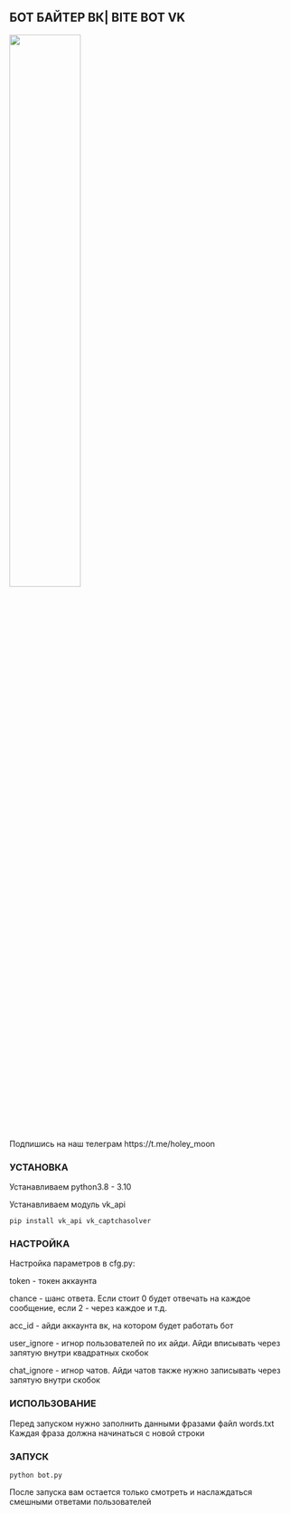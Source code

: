 ## БОТ БАЙТЕР ВК| BITE BOT VK

<picture>
  <img width=50% height=50% alt="" src="https://i.imgur.com/iDMXPIM.jpg">
</picture>
<br>
Подпишись на наш телеграм https://t.me/holey_moon
<br>

### УСТАНОВКА

Устанавливаем python3.8 - 3.10

Устанавливаем модуль vk_api
```
pip install vk_api vk_captchasolver
```
### НАСТРОЙКА

Настройка параметров в cfg.py:

token - токен аккаунта

chance - шанс ответа. Если стоит 0 будет отвечать на каждое сообщение, если 2 - через каждое и т.д.

acc_id - айди аккаунта вк, на котором будет работать бот

user_ignore - игнор пользователей по их айди. Айди вписывать через запятую внутри квадратных скобок

chat_ignore - игнор чатов. Айди чатов также нужно записывать через запятую внутри скобок


### ИСПОЛЬЗОВАНИЕ
Перед запуском нужно заполнить данными фразами файл words.txt
Каждая фраза должна начинаться с новой строки

### ЗАПУСК
```
python bot.py
```
После запуска вам остается только смотреть и наслаждаться смешными ответами пользователей
